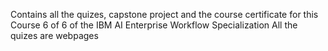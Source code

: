 Contains all the quizes, capstone project and the course certificate for this Course 6 of 6 of the IBM AI Enterprise Workflow Specialization
All the quizes are webpages
